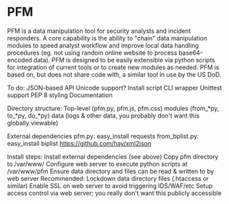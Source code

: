 # PFM

PFM is a data manipulation tool for security analysts and incident responders. A core capability is the ability to "chain" data manipulation modules to speed analyst workflow and improve local data handling procedures (eg. not using
random online website to process base64-encoded data). PFM is designed to be easily extensible via python scripts for integration of current tools or to create new modules as needed. PFM is based on, but does not share code with, a similar tool in use by the US DoD.

To do:
	JSON-based API
	Unicode support?
	Install script
	CLI wrapper
	Unittest support
	PEP 8 styling
	Documentation

Directory structure:
	Top-level (pfm.py, pfm.js, pfm.css)
		modules (from_*py, to_*py, do_*py)
		data (logs & other data, you probably don't want this globally viewable)

External dependencies
	pfm.py:
		easy_install requests
	from_bplist.py:
		easy_install biplist
		https://github.com/hay/xml2json

Install steps:
	Install external dependencies (see above)
	Copy pfm directory to /var/www/ 
	Configure web server to execute python scripts at /var/www/pfm
	Ensure data directory and files can be read & written to by web server
Recommended:
	Lockdown data directory files (.htaccess or similar) 
	Enable SSL on web server to avoid triggering IDS/WAF/etc
	Setup access control via web server; you really don't want this publicly accessible
